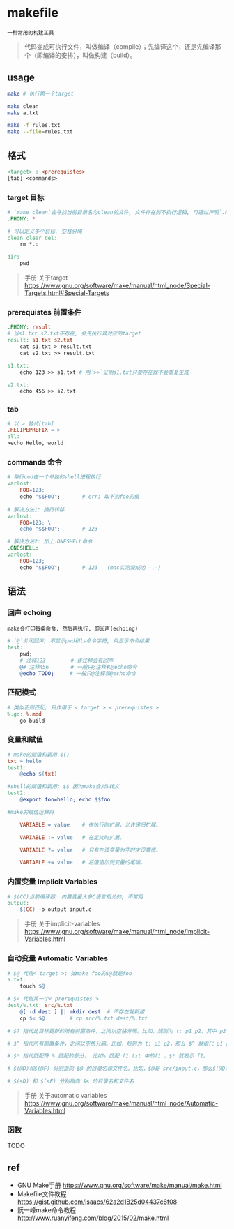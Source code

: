 # makefile

    一种常用的构建工具

> 代码变成可执行文件，叫做编译（compile）；先编译这个，还是先编译那个（即编译的安排），叫做构建（build）。

## usage

```bash
make # 执行第一个target

make clean
make a.txt

make -f rules.txt
make --file=rules.txt
```

## 格式

```makefile
<target> : <prerequistes>
[tab] <commands>

```

### target 目标

```makefile
# `make clean`会寻找当前目录名为clean的文件, 文件存在则不执行逻辑, 可通过声明`.PHPONY`以避免
.PHONY: *

# 可以定义多个目标, 空格分隔
clean clear del:
    rm *.o

dir:
    pwd
```

> 手册 关于target <https://www.gnu.org/software/make/manual/html_node/Special-Targets.html#Special-Targets>

### prerequistes 前置条件

```makefile
.PHONY: result
# 当s1.txt s2.txt不存在, 会先执行其对应的target
result: s1.txt s2.txt
	cat s1.txt > result.txt
	cat s2.txt >> result.txt

s1.txt:
	echo 123 >> s1.txt # 用`>>`证明s1.txt只要存在就不会重复生成

s2.txt:
	echo 456 >> s2.txt
```

### tab

```makefile
# 以 > 替代[tab]
.RECIPEPREFIX = >
all:
>echo Hello, world
```

### commands 命令

```makefile
# 每行cmd在一个单独的shell进程执行
varlost:
	FOO=123;
	echo "$$FOO";       # err; 取不到foo的值
    
# 解决方法1: 换行转移
varlost:
	FOO=123; \
	echo "$$FOO";       # 123

# 解决方法2: 加上.ONESHELL命令
.ONESHELL:
varlost:
	FOO=123;
	echo "$$FOO";       # 123   (mac实测没成功 -.-)
```

## 语法

### 回声 echoing

    make会打印每条命令, 然后再执行, 即回声(echoing)

```makefile
# `@`关闭回声; 不显示pwd和ls命令字符, 只显示命令结果
test:
    pwd;
    # 注释123        # 该注释会有回声
	@# 注释456       # 一般只@注释和@echo命令
    @echo TODO;     # 一般只@注释和@echo命令
```

### 匹配模式

```makefile
# 类似正则匹配; 只作用于 < target > < prerequistes >
%.go: %.mod
    go build
```

### 变量和赋值

```makefile
# make的赋值和调用 $()
txt = hello
test1:
	@echo $(txt)

#shell的赋值和调用; $$ 因为make会对$转义
test2:
	@export foo=hello; echo $$foo   

#make的赋值运算符

    VARIABLE = value    # 在执行时扩展，允许递归扩展。

    VARIABLE := value   # 在定义时扩展。

    VARIABLE ?= value   # 只有在该变量为空时才设置值。

    VARIABLE += value   # 将值追加到变量的尾端。
```

### 内置变量 Implicit Variables

```makefile
# $(CC)当前编译器; 内置变量大多C语言相关的, 不常用
output:
    $(CC) -o output input.c
```

> 手册 关于implicit-variables <https://www.gnu.org/software/make/manual/html_node/Implicit-Variables.html>

### 自动变量 Automatic Variables

```makefile
# $@ 代指< target >; 如make foo的$@就是foo
a.txt:
    touch $@
```

```makefile
# $< 代指第一个< prerequistes >
dest/%.txt: src/%.txt
    @[ -d dest ] || mkdir dest  # 不存在就新建
    cp $< $@        # cp src/%.txt dest/%.txt
```

```makefile
# $? 指代比目标更新的所有前置条件，之间以空格分隔。比如，规则为 t: p1 p2，其中 p2 的时间戳比 t 新，$?就指代p2。
```

```makefile
# $^ 指代所有前置条件，之间以空格分隔。比如，规则为 t: p1 p2，那么 $^ 就指代 p1 p2 。
```

```makefile
# $* 指代匹配符 % 匹配的部分， 比如% 匹配 f1.txt 中的f1 ，$* 就表示 f1。
```

```makefile
# $(@D)和$(@F) 分别指向 $@ 的目录名和文件名。比如，$@是 src/input.c，那么$(@D) 的值为 src ，$(@F) 的值为 input.c。
```

```makefile
# $(<D) 和 $(<F) 分别指向 $< 的目录名和文件名
```

> 手册 关于automatic variables <https://www.gnu.org/software/make/manual/html_node/Automatic-Variables.html>

### 函数

TODO

## ref

- GNU Make手册 <https://www.gnu.org/software/make/manual/make.html>
- Makefile文件教程 <https://gist.github.com/isaacs/62a2d1825d04437c6f08>
- 阮一峰make命令教程 <http://www.ruanyifeng.com/blog/2015/02/make.html>